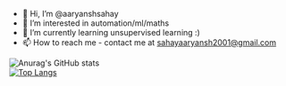 - 👋 Hi, I’m @aaryanshsahay
- 👀 I’m interested in automation/ml/maths
- 🌱 I’m currently learning unsupervised learning :)
- 📫 How to reach me - contact me at sahayaaryansh2001@gmail.com
<!---
aaryanshsahay/aaryanshsahay is a ✨ special ✨ repository because its `README.md` (this file) appears on your GitHub profile.
You can click the Preview link to take a look at your changes.
--->
![Anurag's GitHub stats](https://github-readme-stats.vercel.app/api?username=aaryanshsahay&show_icons=true&theme=radical)
<br>
[![Top Langs](https://github-readme-stats.vercel.app/api/top-langs/?username=aaryanshsahay&layout=compact)](https://github.com/anuraghazra/github-readme-stats)

